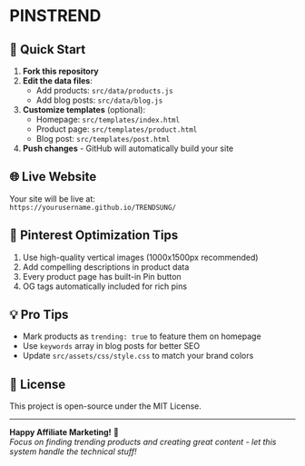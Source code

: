 # PINSTREND

## 🚀 Quick Start

1. **Fork this repository**
2. **Edit the data files**:
   - Add products: `src/data/products.js`
   - Add blog posts: `src/data/blog.js`
3. **Customize templates** (optional):
   - Homepage: `src/templates/index.html`
   - Product page: `src/templates/product.html`
   - Blog post: `src/templates/post.html`
4. **Push changes** - GitHub will automatically build your site

## 🌐 Live Website

Your site will be live at:  
`https://yourusername.github.io/TRENDSUNG/`

## 📌 Pinterest Optimization Tips

1. Use high-quality vertical images (1000x1500px recommended)
2. Add compelling descriptions in product data
3. Every product page has built-in Pin button
4. OG tags automatically included for rich pins

## 💡 Pro Tips

- Mark products as `trending: true` to feature them on homepage
- Use `keywords` array in blog posts for better SEO
- Update `src/assets/css/style.css` to match your brand colors

## 📜 License

This project is open-source under the MIT License.

---

**Happy Affiliate Marketing!** 🎉  
*Focus on finding trending products and creating great content - let this system handle the technical stuff!*

